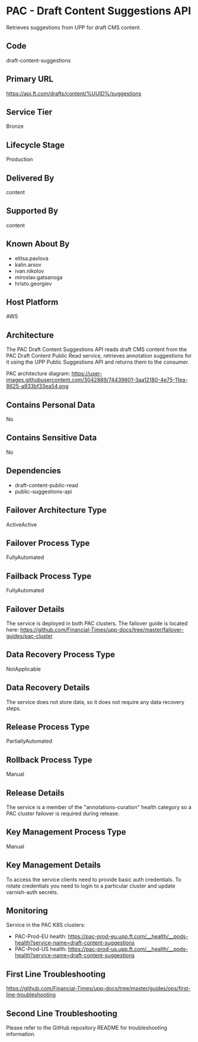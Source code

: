 # PAC - Draft Content Suggestions API

Retrieves suggestions from UPP for draft CMS content.

## Code

draft-content-suggestions

## Primary URL

https://api.ft.com/drafts/content/%UUID%/suggestions

## Service Tier

Bronze

## Lifecycle Stage

Production

## Delivered By

content

## Supported By

content

## Known About By

- elitsa.pavlova
- kalin.arsov
- ivan.nikolov
- miroslav.gatsanoga
- hristo.georgiev

## Host Platform

AWS

## Architecture

The PAC Draft Content Suggestions API reads draft CMS content from the PAC Draft Content Public Read service, retrieves annotation suggestions for it using the UPP Public Suggestions API and returns them to the consumer.

PAC architecture diagram: https://user-images.githubusercontent.com/3042889/74439601-3aa12180-4e75-11ea-8625-a933bf33ea54.png

## Contains Personal Data

No

## Contains Sensitive Data

No

## Dependencies

- draft-content-public-read
- public-suggestions-api

## Failover Architecture Type

ActiveActive

## Failover Process Type

FullyAutomated

## Failback Process Type

FullyAutomated

## Failover Details

The service is deployed in both PAC clusters. The failover guide is located here:
https://github.com/Financial-Times/upp-docs/tree/master/failover-guides/pac-cluster

## Data Recovery Process Type

NotApplicable

## Data Recovery Details

The service does not store data, so it does not require any data recovery steps.

## Release Process Type

PartiallyAutomated

## Rollback Process Type

Manual

## Release Details

The service is a member of the "annotations-curation" health category so a PAC cluster failover is required during release.

## Key Management Process Type

Manual

## Key Management Details

To access the service clients need to provide basic auth credentials.
To rotate credentials you need to login to a particular cluster and update varnish-auth secrets.

## Monitoring

Service in the PAC K8S clusters:
- PAC-Prod-EU health: https://pac-prod-eu.upp.ft.com/__health/__pods-health?service-name=draft-content-suggestions
- PAC-Prod-US health: https://pac-prod-us.upp.ft.com/__health/__pods-health?service-name=draft-content-suggestions

## First Line Troubleshooting

https://github.com/Financial-Times/upp-docs/tree/master/guides/ops/first-line-troubleshooting

## Second Line Troubleshooting

Please refer to the GitHub repository README for troubleshooting information.
